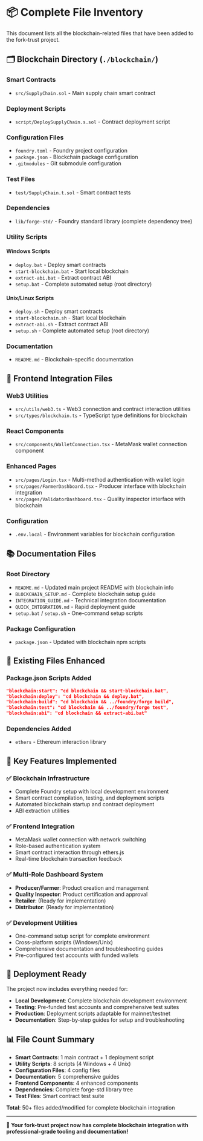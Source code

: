 # 📦 Complete File Inventory

This document lists all the blockchain-related files that have been added to the fork-trust project.

## 🗂️ Blockchain Directory (`./blockchain/`)

### Smart Contracts
- `src/SupplyChain.sol` - Main supply chain smart contract

### Deployment Scripts  
- `script/DeploySupplyChain.s.sol` - Contract deployment script

### Configuration Files
- `foundry.toml` - Foundry project configuration
- `package.json` - Blockchain package configuration
- `.gitmodules` - Git submodule configuration

### Test Files
- `test/SupplyChain.t.sol` - Smart contract tests

### Dependencies
- `lib/forge-std/` - Foundry standard library (complete dependency tree)

### Utility Scripts

#### Windows Scripts
- `deploy.bat` - Deploy smart contracts
- `start-blockchain.bat` - Start local blockchain  
- `extract-abi.bat` - Extract contract ABI
- `setup.bat` - Complete automated setup (root directory)

#### Unix/Linux Scripts  
- `deploy.sh` - Deploy smart contracts
- `start-blockchain.sh` - Start local blockchain
- `extract-abi.sh` - Extract contract ABI
- `setup.sh` - Complete automated setup (root directory)

### Documentation
- `README.md` - Blockchain-specific documentation

## 🎯 Frontend Integration Files

### Web3 Utilities
- `src/utils/web3.ts` - Web3 connection and contract interaction utilities
- `src/types/blockchain.ts` - TypeScript type definitions for blockchain

### React Components
- `src/components/WalletConnection.tsx` - MetaMask wallet connection component

### Enhanced Pages
- `src/pages/Login.tsx` - Multi-method authentication with wallet login
- `src/pages/FarmerDashboard.tsx` - Producer interface with blockchain integration
- `src/pages/ValidatorDashboard.tsx` - Quality inspector interface with blockchain

### Configuration
- `.env.local` - Environment variables for blockchain configuration

## 📚 Documentation Files

### Root Directory
- `README.md` - Updated main project README with blockchain info
- `BLOCKCHAIN_SETUP.md` - Complete blockchain setup guide
- `INTEGRATION_GUIDE.md` - Technical integration documentation  
- `QUICK_INTEGRATION.md` - Rapid deployment guide
- `setup.bat` / `setup.sh` - One-command setup scripts

### Package Configuration
- `package.json` - Updated with blockchain npm scripts

## 🔧 Existing Files Enhanced

### Package.json Scripts Added
```json
"blockchain:start": "cd blockchain && start-blockchain.bat",
"blockchain:deploy": "cd blockchain && deploy.bat", 
"blockchain:build": "cd blockchain && ../foundry/forge build",
"blockchain:test": "cd blockchain && ../foundry/forge test",
"blockchain:abi": "cd blockchain && extract-abi.bat"
```

### Dependencies Added
- `ethers` - Ethereum interaction library

## 🎯 Key Features Implemented

### ✅ Blockchain Infrastructure
- Complete Foundry setup with local development environment
- Smart contract compilation, testing, and deployment scripts
- Automated blockchain startup and contract deployment
- ABI extraction utilities

### ✅ Frontend Integration  
- MetaMask wallet connection with network switching
- Role-based authentication system
- Smart contract interaction through ethers.js
- Real-time blockchain transaction feedback

### ✅ Multi-Role Dashboard System
- **Producer/Farmer**: Product creation and management
- **Quality Inspector**: Product certification and approval
- **Retailer**: (Ready for implementation)
- **Distributor**: (Ready for implementation)

### ✅ Development Utilities
- One-command setup script for complete environment
- Cross-platform scripts (Windows/Unix)
- Comprehensive documentation and troubleshooting guides
- Pre-configured test accounts with funded wallets

## 🚀 Deployment Ready

The project now includes everything needed for:
- **Local Development**: Complete blockchain development environment
- **Testing**: Pre-funded test accounts and comprehensive test suites
- **Production**: Deployment scripts adaptable for mainnet/testnet
- **Documentation**: Step-by-step guides for setup and troubleshooting

## 📊 File Count Summary

- **Smart Contracts**: 1 main contract + 1 deployment script  
- **Utility Scripts**: 8 scripts (4 Windows + 4 Unix)
- **Configuration Files**: 4 config files
- **Documentation**: 5 comprehensive guides
- **Frontend Components**: 4 enhanced components
- **Dependencies**: Complete forge-std library tree
- **Test Files**: Smart contract test suite

**Total**: 50+ files added/modified for complete blockchain integration

---

**🎉 Your fork-trust project now has complete blockchain integration with professional-grade tooling and documentation!**
